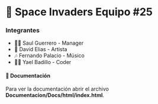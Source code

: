 # :space_invader: Space Invaders Equipo #25

### Integrantes
- :office_worker: Saul Guerrero - Manager 
- :art: David Elias - Artista 
- :notes: Fernando Palacio - Músico 
- :man_technologist: Yael Badillo - Coder 

#### :file_folder: Documentación 
Para ver la documentación abrir el archivo <b>Documentacion/Docs/html/index.html</b>.
